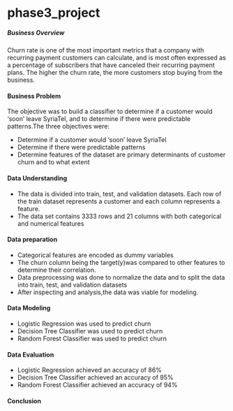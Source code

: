 # phase3_project

##### Business Overview

Churn rate is one of the most important metrics that a company with recurring payment customers can calculate, and is most often expressed as a percentage of subscribers that have canceled their recurring payment plans. The higher the churn rate, the more customers stop buying from the business.

#### Business Problem

The objective was to build a classifier to determine if a customer would ‘soon’ leave SyriaTel, and to determine if there were predictable patterns.The three objectives were:

- Determine if a customer would ‘soon’ leave SyriaTel
- Determine if there were predictable patterns
- Determine features of the dataset are primary determinants of customer churn and to what extent

#### Data Understanding

- The data is divided into train, test, and validation datasets. Each row of the train dataset represents a customer and each column represents a feature.
- The data set contains 3333 rows and 21 columns with both categorical and numerical features

#### Data preparation

- Categorical features are encoded as dummy variables
- The churn column being the target(y)was compared to other features to determine their correlation.
- Data preprocessing was done to normalize the data and to split the data into train, test, and validation datasets
- After inspecting and analysis,the data was viable for modeling.

#### Data Modeling

- Logistic Regression was used to predict churn
- Decision Tree Classifier was used to predict churn
- Random Forest Classifier was used to predict churn

#### Data Evaluation

- Logistic Regression achieved an accuracy of 86%
- Decision Tree Classifier achieved an accuracy of 95%
- Random Forest Classifier achieved an accuracy of 94%

#### Conclusion
